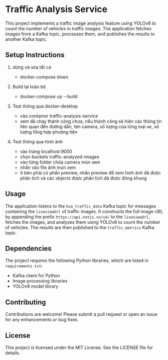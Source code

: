# Traffic Analysis Service

This project implements a traffic image analysis feature using YOLOv8 to count the number of vehicles in traffic images. The application fetches images from a Kafka topic, processes them, and publishes the results to another Kafka topic.



## Setup Instructions

1. dừng và xóa tất cả
   - docker-compose down

2. Build lại toàn bộ
   - docker-compose up --build

3. Test thông qua docker-desktop
   - vào container traffic-analysis-service
   - xem đã chạy thành công chưa, nếu thành công sẽ hiện các thông tin liên quan đến đường dẫn, tên camera, số lượng của từng loại xe, số lượng tổng hợp phương tiện

4. Test thông qua hình ảnh
   - vào trang localhost:9000
   - chọn buckets traffic-analyzed-images
   - vào từng folder chứa camera mún xem
   - nhấn vào file ảnh mún xem
   - ở bên phải có phần preview, nhấn preview để xem hình ảnh đã được phân tích và các objects được phân tích đã được đóng khung


## Usage

The application listens to the `hcm_traffic_data` Kafka topic for messages containing the `liveviewUrl` of traffic images. It constructs the full image URL by appending the prefix `https://api.notis.vn/v4/` to the `liveviewUrl`, fetches the images, and analyzes them using YOLOv8 to count the number of vehicles. The results are then published to the `traffic_metrics` Kafka topic.

## Dependencies

The project requires the following Python libraries, which are listed in `requirements.txt`:

- Kafka client for Python
- Image processing libraries
- YOLOv8 model library

## Contributing

Contributions are welcome! Please submit a pull request or open an issue for any enhancements or bug fixes.

## License

This project is licensed under the MIT License. See the LICENSE file for details.